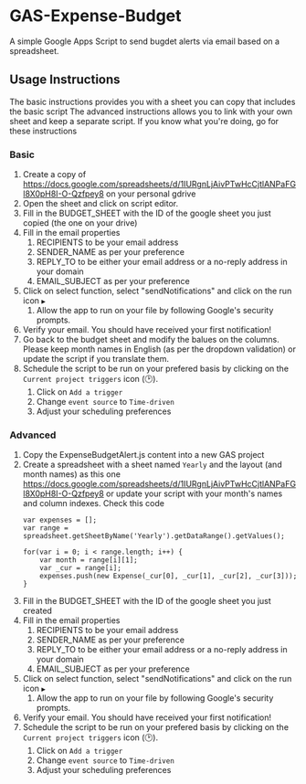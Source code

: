 # GAS-Expense-Budget
A simple Google Apps Script to send bugdet alerts via email based on a spreadsheet.

## Usage Instructions
The basic instructions provides you with a sheet you can copy that includes the basic script
The advanced instructions allows you to link with your own sheet and keep a separate script. If you know what you're doing, go for these instructions

### Basic
1. Create a copy of https://docs.google.com/spreadsheets/d/1IURgnLjAivPTwHcCjtlANPaFGl8X0pH8I-O-Qzfpey8 on your personal gdrive
1. Open the sheet and click on script editor.
1. Fill in the BUDGET_SHEET with the ID of the google sheet you just copied (the one on your drive)
1. Fill in the email properties
    1. RECIPIENTS to be your email address
    1. SENDER_NAME as per your preference
    1. REPLY_TO to be either your email address or a no-reply address in your domain
    1. EMAIL_SUBJECT as per your preference
1. Click on select function, select "sendNotifications" and click on the run icon `▶`
    1. Allow the app to run on your file by following Google's security prompts.
1. Verify your email. You should have received your first notification!
1. Go back to the budget sheet and modify the balues on the columns. Please keep month names in English (as per the dropdown validation) or update the script if you translate them.
1. Schedule the script to be run on your prefered basis by clicking on the `Current project triggers` icon (🕑).
    1. Click on `Add a trigger`
    1. Change `event source` to `Time-driven`
    1. Adjust your scheduling preferences

### Advanced
1. Copy the ExpenseBudgetAlert.js content into a new GAS project 
1. Create a spreadsheet with a sheet named `Yearly` and the layout (and month names) as this one https://docs.google.com/spreadsheets/d/1IURgnLjAivPTwHcCjtlANPaFGl8X0pH8I-O-Qzfpey8 or update your script with your month's names and column indexes. Check this code
    ```
    var expenses = [];
    var range = spreadsheet.getSheetByName('Yearly').getDataRange().getValues();
      
    for(var i = 0; i < range.length; i++) {
        var month = range[i][1];
        var _cur = range[i];
        expenses.push(new Expense(_cur[0], _cur[1], _cur[2], _cur[3]));
    }
    ```
1. Fill in the BUDGET_SHEET with the ID of the google sheet you just created
1. Fill in the email properties
    1. RECIPIENTS to be your email address
    1. SENDER_NAME as per your preference
    1. REPLY_TO to be either your email address or a no-reply address in your domain
    1. EMAIL_SUBJECT as per your preference
1. Click on select function, select "sendNotifications" and click on the run icon `▶`
    1. Allow the app to run on your file by following Google's security prompts.
1. Verify your email. You should have received your first notification!
1. Schedule the script to be run on your prefered basis by clicking on the `Current project triggers` icon (🕑).
    1. Click on `Add a trigger`
    1. Change `event source` to `Time-driven`
    1. Adjust your scheduling preferences

